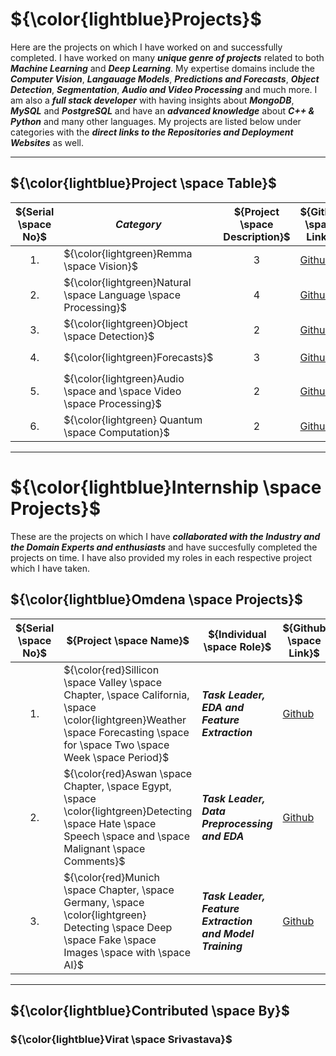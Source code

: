 # ${\color{lightblue}Projects}$

Here are the projects on which I have worked on and successfully completed. I have worked on many ***unique genre of projects*** related to both ***Machine Learning*** and ***Deep Learning***. My expertise domains include the ***Computer Vision***, ***Langauage Models***, ***Predictions and Forecasts***, ***Object Detection***, ***Segmentation***, ***Audio and Video Processing*** and much more. I am also a ***full stack developer*** with having insights about ***MongoDB***, ***MySQL*** and ***PostgreSQL*** and have an ***advanced knowledge*** about ***C++ & Python*** and many other languages. My projects are listed below under categories with the ***direct links to the Repositories and Deployment Websites*** as well.

-----

## ${\color{lightblue}Project \space Table}$

| ${Serial \space No}$ | ${Category}$ | ${Project \space Description}$ | ${Github \space Link}$ | ${Web \space Link}$ |
|-|-|-|-|-|
| $${1.}$$ | ${\color{lightgreen}Remma \space Vision}$ | $${3}$$ | [Github](https://github.com/ViratSrivastava/Projects/main/Folder/ComputerVision.md) | |
| $${2.}$$ | ${\color{lightgreen}Natural \space Language \space Processing}$ | $${4}$$ | [Github]() | |
| $${3.}$$ | ${\color{lightgreen}Object \space Detection}$ | $${2}$$ | [Github]() | |
| $${4.}$$ | ${\color{lightgreen}Forecasts}$ | $${3}$$ | [Github]() | |
| $${5.}$$ | ${\color{lightgreen}Audio \space and \space Video \space Processing}$ | $${2}$$ | [Github]() | |
| $${6.}$$ | ${\color{lightgreen} Quantum \space Computation}$ | $${2}$$ | [Github](https://github.com/ViratSrivastava/Quantum-Programming) | |

-----

# ${\color{lightblue}Internship \space Projects}$

These are the projects on which I have ***collaborated with the Industry and the Domain Experts and enthusiasts*** and have succesfully completed the projects on time. I have also provided my roles in each respective project which I have taken.
## ${\color{lightblue}Omdena \space Projects}$
| ${Serial \space No}$ | ${Project \space Name}$ | ${Individual \space Role}$ | ${Github \space Link}$ |
|-|-|-|-|
| $${1.}$$ | ${\color{red}Sillicon \space Valley \space Chapter, \space California, \space \color{lightgreen}Weather \space Forecasting \space for \space Two \space Week \space Period}$ | ***Task Leader, EDA and Feature Extraction*** | [Github](https://github.com/OmdenaAI/silicon-valley-chapter-extreme-weather) |
| $${2.}$$ | ${\color{red}Aswan \space Chapter, \space Egypt, \space \color{lightgreen}Detecting \space Hate \space Speech \space and \space Malignant \space Comments}$ | ***Task Leader, Data Preprocessing and EDA*** | [Github](https://github.com/OmdenaAI/aswan-egypt-detecting-hate-nlp) |
| $${3.}$$ | ${\color{red}Munich \space Chapter, \space Germany, \space \color{lightgreen} Detecting \space Deep \space Fake \space Images \space with \space AI}$ | ***Task Leader, Feature Extraction and Model Training*** | [Github](https://github.com/OmdenaAI/omdena-munich-chapter-deepfakes-detection) |

-----

## ${\color{lightblue}Contributed \space By}$
### ${\color{lightblue}Virat \space Srivastava}$





